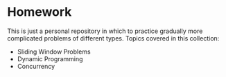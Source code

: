 # Homework

This is just a personal repository in which to practice gradually more complicated problems of different types. 
Topics covered in this collection:

- Sliding Window Problems
- Dynamic Programming
- Concurrency
